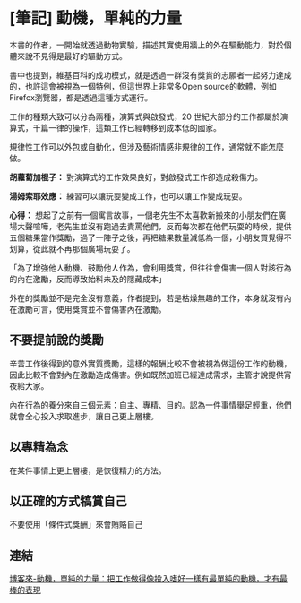 # [筆記] 動機，單純的力量


本書的作者，一開始就透過動物實驗，描述其實使用牆上的外在驅動能力，對於個體來說不見得是最好的驅動方式。
<!--more-->

書中也提到，維基百科的成功模式，就是透過一群沒有獎賞的志願者一起努力達成的，也許這會被視為一個特例，但這世界上非常多Open source的軟體，例如Firefox瀏覽器，都是透過這種方式運行。

工作的種類大致可以分為兩種，演算式與啟發式，20 世紀大部分的工作都屬於演算式，千篇一律的操作，這類工作已經轉移到成本低的國家。

規律性工作可以外包或自動化，但涉及藝術情感非規律的工作，通常就不能怎麼做。

**胡蘿蔔加棍子：** 對演算式的工作效果良好，對啟發式工作卻造成殺傷力。

**湯姆索耶效應：** 練習可以讓玩耍變成工作，也可以讓工作變成玩耍。
 
**心得：** 想起了之前有一個寓言故事，一個老先生不太喜歡新搬來的小朋友們在廣場大聲喧嘩，老先生並沒有跑過去責罵他們，反而每次都在他們玩耍的時候，提供五個糖果當作獎勵，過了一陣子之後，再把糖果數量減低為一個，小朋友買覺得不划算，從此就不再那個廣場玩耍了。

「為了增強他人動機、鼓勵他人作為，會利用獎賞，但往往會傷害一個人對該行為的內在激勵，反而導致始料未及的隱藏成本」

外在的獎勵並不是完全沒有意義，作者提到，若是枯燥無趣的工作，本身就沒有內在激勵可言，使用獎賞並不會傷害內在激勵。

## 不要提前說的獎勵
辛苦工作後得到的意外實質獎勵，這樣的報酬比較不會被視為做這份工作的動機，因此比較不會對內在激勵造成傷害。例如既然加班已經達成需求，主管才說提供宵夜給大家。

內在行為的養分來自三個元素：自主、專精、目的。認為一件事情舉足輕重，他們就會全心投入求取進步，讓自己更上層樓。

## 以專精為念
在某件事情上更上層樓，是恢復精力的方法。

## 以正確的方式犒賞自己
不要使用「條件式獎酬」來會賄賂自己

## 連結
[博客來-動機，單純的力量：把工作做得像投入嗜好一樣有最單純的動機，才有最棒的表現](https://www.books.com.tw/products/0010476180)
